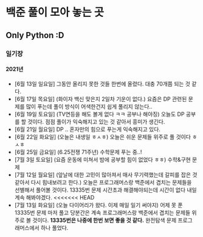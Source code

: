 # 백준 풀이 모아 놓는 곳

## Only Python :D

### 일기장

#### 2021년

- [6월 13일 일요일] 그동안 올리지 못한 것들 한번에 올렸다. 대충 70개쯤 되는 것 같다.
- [6월 17일 목요일] (화이자 백신 맞은지 2일차 기운이 없다.) 요즘은 DP 관련된 문제를 많이 푸는데 풀이 방식이 어색한건지 쉽게 풀리지 않는다..
- [6월 19일 토요일] (TV연등을 해도 볼게 없다 ㅋㅋ 공부나 해야징) 오늘도 DP 공부를 할 것이다. 점점 풀이가 익숙해지고 있는 것 같아서 흥미가 생긴다.
- [6월 21일 월요일] DP .. 혼자만의 힘으로 푸는게 익숙해지고 있다.
- [6월 22일 화요일]  (오늘은 내생일 ㅎㅅㅎ) 오늘은 쉬운 문제들 위주로 풀 것이다 ㅎㅅㅎ
- [6월 25일 금요일] (6.25전쟁 71주년) 수학문제 푸는 중..!
- [7월 3일 토요일] (요즘 운동에 미쳐서 밤에 공부할 힘이 없었다 ㅎㅎ) 수학&구현 문제  
- [7월 12일 월요일] (앞날에 대한 고민이 많아져서 매사 무기력했는데 갈피를 잡은 것 같아서 다시 힘내보려고 한다.) 오늘은 프로그래머스랑 백준에서 겹치는 문제들을 선별해서 풀어볼 것이다. 13335번 문제 시간초과 해결해야되는데 시간이 없다 내일 계속 해봐야겠다.
<<<<<<< HEAD
- [7월 13일 화요일] (오늘 다이어리가 왔다. 이제 매일 일기 써야지) 어제 못 푼 13335번 문제 마저 풀고 당분간은 계속 프로그래머스랑 백준에서 겹치는 문제들 위주로 볼 것이다. **13335번은 나중에 한번 보면 좋을 것 같다.** 완전탐색 문제 프로그래머스에서 하나 풀었다.
